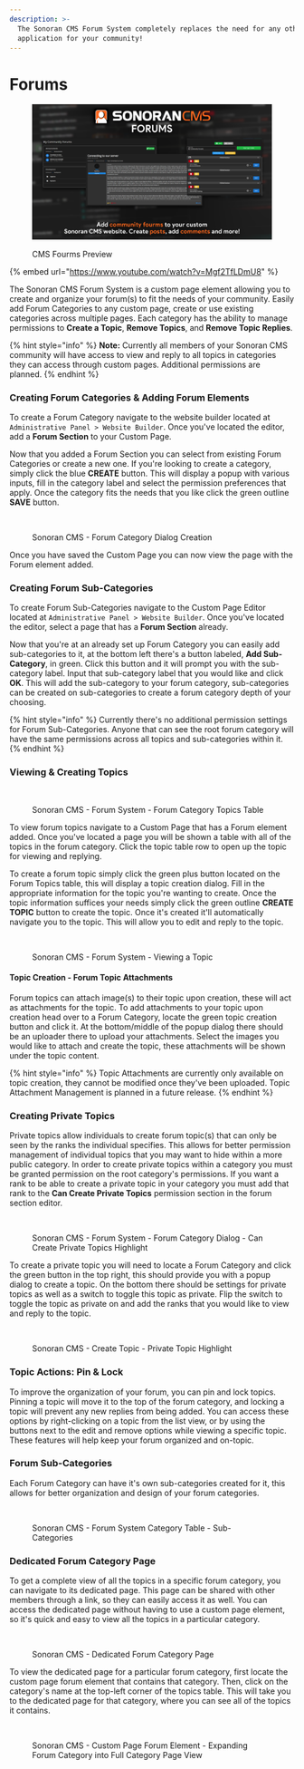 ```yaml
---
description: >-
  The Sonoran CMS Forum System completely replaces the need for any other forum
  application for your community!
---
```


# Forums

<figure><img src="../../.gitbook/assets/cms.forums.png" alt=""><figcaption><p>CMS Fourms Preview</p></figcaption></figure>

{% embed url="https://www.youtube.com/watch?v=Mgf2TfLDmU8" %}

The Sonoran CMS Forum System is a custom page element allowing you to create and organize your forum(s) to fit the needs of your community. Easily add Forum Categories to any custom page, create or use existing categories across multiple pages. Each category has the ability to manage permissions to **Create a Topic**, **Remove Topics**, and **Remove Topic Replies**.

{% hint style="info" %}
**Note:** Currently all members of your Sonoran CMS community will have access to view and reply to all topics in categories they can access through custom pages. Additional permissions are planned.
{% endhint %}

### Creating Forum Categories & Adding Forum Elements

To create a Forum Category navigate to the website builder located at `Administrative Panel > Website Builder`. Once you've located the editor, add a **Forum Section** to your Custom Page.

Now that you added a Forum Section you can select from existing Forum Categories or create a new one. If you're looking to create a category, simply click the blue **CREATE** button. This will display a popup with various inputs, fill in the category label and select the permission preferences that apply. Once the category fits the needs that you like click the green outline **SAVE** button.

<figure><img src="https://i.imgur.com/vW2y6R8.png" alt=""><figcaption><p>Sonoran CMS - Forum Category Dialog Creation</p></figcaption></figure>

Once you have saved the Custom Page you can now view the page with the Forum element added.&#x20;

### Creating Forum Sub-Categories

To create Forum Sub-Categories navigate to the Custom Page Editor located at `Administrative Panel > Website Builder`. Once you've located the editor, select a page that has a **Forum Section** already.

Now that you're at an already set up Forum Category you can easily add sub-categories to it, at the bottom left there's a button labeled, **Add Sub-Category**, in green. Click this button and it will prompt you with the sub-category label. Input that sub-category label that you would like and click **OK**. This will add the sub-category to your forum category, sub-categories can be created on sub-categories to create a forum category depth of your choosing.

{% hint style="info" %}
Currently there's no additional permission settings for Forum Sub-Categories. Anyone that can see the root forum category will have the same permissions across all topics and sub-categories within it.
{% endhint %}

### Viewing & Creating Topics

<figure><img src="https://i.imgur.com/vPdXOy3.png" alt=""><figcaption><p>Sonoran CMS - Forum System - Forum Category Topics Table</p></figcaption></figure>

To view forum topics navigate to a Custom Page that has a Forum element added. Once you've located a page you will be shown a table with all of the topics in the forum category. Click the topic table row to open up the topic for viewing and replying.

To create a forum topic simply click the green plus button located on the Forum Topics table, this will display a topic creation dialog. Fill in the appropriate information for the topic you're wanting to create. Once the topic information suffices your needs simply click the green outline **CREATE TOPIC** button to create the topic. Once it's created it'll automatically navigate you to the topic. This will allow you to edit and reply to the topic.

<figure><img src="https://i.imgur.com/PW8xufG.png" alt=""><figcaption><p>Sonoran CMS - Forum System - Viewing a Topic</p></figcaption></figure>

#### Topic Creation - Forum Topic Attachments

Forum topics can attach image(s) to their topic upon creation, these will act as attachments for the topic. To add attachments to your topic upon creation head over to a Forum Category, locate the green topic creation button and click it. At the bottom/middle of the popup dialog there should be an uploader there to upload your attachments. Select the images you would like to attach and create the topic, these attachments will be shown under the topic content.

{% hint style="info" %}
Topic Attachments are currently only available on topic creation, they cannot be modified once they've been uploaded. Topic Attachment Management is planned in a future release.
{% endhint %}

### Creating Private Topics

Private topics allow individuals to create forum topic(s) that can only be seen by the ranks the individual specifies. This allows for better permission management of individual topics that you may want to hide within a more public category. In order to create private topics within a category you must be granted permission on the root category's permissions. If you want a rank to be able to create a private topic in your category you must add that rank to the **Can Create Private Topics** permission section in the forum section editor.

<figure><img src="https://i.imgur.com/amOM1PS.png" alt=""><figcaption><p>Sonoran CMS - Forum System - Forum Category Dialog - Can Create Private Topics Highlight</p></figcaption></figure>

To create a private topic you will need to locate a Forum Category and click the green button in the top right, this should provide you with a popup dialog to create a topic. On the bottom there should be settings for private topics as well as a switch to toggle this topic as private. Flip the switch to toggle the topic as private on and add the ranks that you would like to view and reply to the topic.

<figure><img src="https://i.imgur.com/GTP4G2s.png" alt=""><figcaption><p>Sonoran CMS - Create Topic - Private Topic Highlight</p></figcaption></figure>

### Topic Actions: Pin & Lock

To improve the organization of your forum, you can pin and lock topics. Pinning a topic will move it to the top of the forum category, and locking a topic will prevent any new replies from being added. You can access these options by right-clicking on a topic from the list view, or by using the buttons next to the edit and remove options while viewing a specific topic. These features will help keep your forum organized and on-topic.

### Forum Sub-Categories

Each Forum Category can have it's own sub-categories created for it, this allows for better organization and design of your forum categories.

<figure><img src="https://i.imgur.com/4WXcoSb.png" alt=""><figcaption><p>Sonoran CMS - Forum System Category Table - Sub-Categories</p></figcaption></figure>

### Dedicated Forum Category Page

To get a complete view of all the topics in a specific forum category, you can navigate to its dedicated page. This page can be shared with other members through a link, so they can easily access it as well. You can access the dedicated page without having to use a custom page element, so it's quick and easy to view all the topics in a particular category.

<figure><img src="https://i.imgur.com/KgziFTc.png" alt=""><figcaption><p>Sonoran CMS - Dedicated Forum Category Page</p></figcaption></figure>

To view the dedicated page for a particular forum category, first locate the custom page forum element that contains that category. Then, click on the category's name at the top-left corner of the topics table. This will take you to the dedicated page for that category, where you can see all of the topics it contains.

<figure><img src="https://i.imgur.com/u4KrF6y.png" alt=""><figcaption><p>Sonoran CMS - Custom Page Forum Element - Expanding Forum Category into Full Category Page View</p></figcaption></figure>

